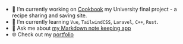 - 🔭 I’m currently working on [Cookbook](https://github.com/Trolley33/cook-book) my University final project - a recipe sharing and saving site.
- 🌱 I’m currently learning `Vue`, `TailwindCSS`, `Laravel`, `C++`, `Rust`.
- 💬 Ask me about [my Markdown note keeping app](https://github.com/Trolley33/markitdown)
- 🌐 Check out my [portfolio](https://reecetrolley.com/)
